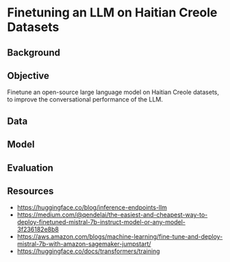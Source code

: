 # Finetuning an LLM on Haitian Creole Datasets

## Background


## Objective
Finetune an open-source large language model on Haitian Creole datasets, to improve the conversational performance of the LLM.

## Data

## Model

## Evaluation

##

## Resources
- https://huggingface.co/blog/inference-endpoints-llm
- https://medium.com/@qendelai/the-easiest-and-cheapest-way-to-deploy-finetuned-mistral-7b-instruct-model-or-any-model-3f236182e8b8
- https://aws.amazon.com/blogs/machine-learning/fine-tune-and-deploy-mistral-7b-with-amazon-sagemaker-jumpstart/
- https://huggingface.co/docs/transformers/training